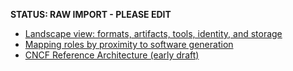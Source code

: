 **STATUS: RAW IMPORT - PLEASE EDIT**

* [Landscape view: formats, artifacts, tools, identity, and storage](https://docs.google.com/drawings/d/1H0B9oKP_WN6wNlLqUjlVxC4PYLMzuDk002PfYJ0lyz4/edit?usp=sharing)
* [Mapping roles by proximity to software generation](https://docs.google.com/drawings/d/14mi30Gd45RNCguXjgBdYb9TNhNxIFTJuyZjdyPWJBHc/edit)
* [CNCF Reference Architecture (early draft)](https://docs.google.com/drawings/d/1wdoWFL8hfclMtgoYYtlfhuSVtoZMXhBRFdIKpiclCfU/edit)
